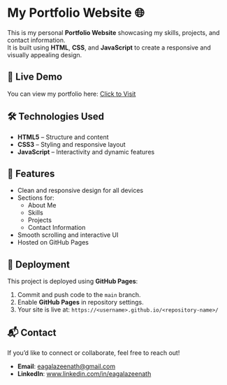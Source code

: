 # My Portfolio Website 🌐

This is my personal **Portfolio Website** showcasing my skills, projects, and contact information.  
It is built using **HTML**, **CSS**, and **JavaScript** to create a responsive and visually appealing design.

## 🔗 Live Demo
You can view my portfolio here: [Click to Visit](https://eagala-z.github.io/PortfolioUsingHTML/)

## 🛠️ Technologies Used
- **HTML5** – Structure and content
- **CSS3** – Styling and responsive layout
- **JavaScript** – Interactivity and dynamic features

## 📌 Features
- Clean and responsive design for all devices
- Sections for:
  - About Me
  - Skills
  - Projects
  - Contact Information
- Smooth scrolling and interactive UI
- Hosted on GitHub Pages

## 🚀 Deployment
This project is deployed using **GitHub Pages**:
1. Commit and push code to the `main` branch.
2. Enable **GitHub Pages** in repository settings.
3. Your site is live at: `https://<username>.github.io/<repository-name>/`

## 📬 Contact
If you’d like to connect or collaborate, feel free to reach out!
- **Email**: eagalazeenath@gmail.com
- **LinkedIn**: www.linkedin.com/in/eagalazeenath
